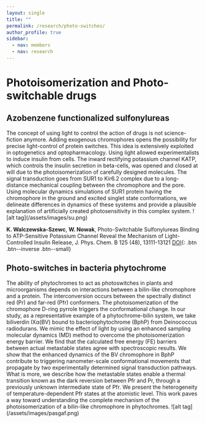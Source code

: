 ```yaml
---
layout: single
title: ""
permalink: /research/photo-switches/
author_profile: true
sidebar:
  - nav: members
  - nav: research
---
```


<h1> Photoisomerization and Photo-switchable drugs</h1>
<h2>Azobenzene functionalized sulfonylureas</h2> 
The concept of using light to control the action of drugs is not science-fiction anymore. Adding exogenous chromophores opens the possibility for precise light-control of protein switches. This idea is extensively exploited in optogenetics and optopharmacology. Using light allowed experimentalists to induce insulin from cells. The inward rectifying potassium channel KATP, which controls the insulin secretion in beta-cells, was opened and closed at will due to the photoisomerization of carefully designed molecules. The signal transduction goes from SUR1 to Kir6.2 complex due to a long-distance mechanical coupling between the chromophore and the pore. Using molecular dynamics simulations of SUR1 protein having the chromophore in the ground and excited singlet state conformations, we delineate differences in dynamics of these systems and provide a plausible explanation of artificially created photosensitivity in this complex system. 
![alt tag](/assets/images/su.png)   

__K. Walczewska-Szewc__, __W. Nowak__, Photo-Switchable Sulfonylureas Binding to ATP-Sensitive Potassium Channel Reveal the Mechanism of Light-Controlled Insulin Release, J. Phys. Chem. B 125 (48), 13111-13121 [DOI](https://doi.org/10.1021/acs.jpcb.1c07292){: .btn .btn--inverse .btn--small}

<h2>Photo-switches in bacteria phytochrome</h2> 
The ability of phytochromes to act as photoswitches in plants and microorganisms depends on interactions between a bilin-like chromophore and a protein. The interconversion occurs between the spectrally distinct red (Pr) and far-red (Pfr) conformers. The photoisomerization of the chromophore D-ring pyrrole triggers the conformational change. In our study, as a representative example of a phytochrome-bilin system, we take biliverdin IXα(BV) bound to bacteriophytochrome (BphP) from Deinococcus radiodurans. We mimic the effect of light by using an enhanced sampling molecular dynamics (MD) method to overcome the photoisomerization energy barrier. We find that the calculated free energy (FE) barriers between actual metastable states agree with spectroscopic results. We show that the enhanced dynamics of the BV chromophore in BphP contribute to triggering nanometer-scale conformational movements that propagate by two experimentally determined signal transduction pathways. What is more, we describe how the metastable states enable a thermal transition known as the dark reversion between Pfr and Pr, through a previously unknown intermediate state of Pfr. We present the heterogeneity of temperature-dependent Pfr states at the atomistic level. This work paves a way toward understanding the complete mechanism of the photoisomerization of a bilin-like chromophore in phytochromes.
![alt tag](/assets/images/pasgaf.png)   
